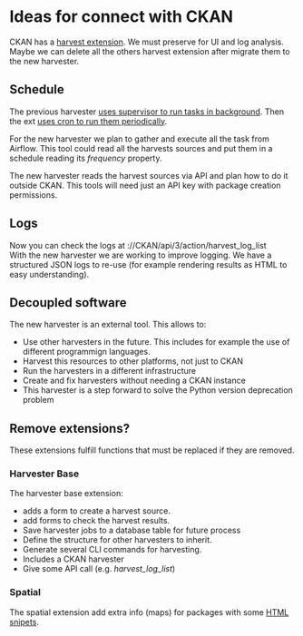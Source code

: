 # Ideas for connect with CKAN

CKAN has a [harvest extension](https://github.com/ckan/ckanext-harvest). We must preserve for UI and log analysis. Maybe we can delete all the others harvest extension after migrate them to the new harvester.  

## Schedule

The previous harvester [uses supervisor to run tasks in background](https://github.com/ckan/ckanext-harvest/blob/master/config/supervisor/ckan_harvesting.conf). Then the ext [uses cron to run them periodically](https://github.com/ckan/ckanext-harvest/blob/master/README.rst#setting-up-the-harvesters-on-a-production-server).  

For the new harvester we plan to gather and execute all the task from Airflow. This tool could read all the harvests sources and put them in a schedule reading its _frequency_ property.  

The new harvester reads the harvest sources via API and plan how to do it outside CKAN. This tools will need just an API key with package creation permissions.  

## Logs

Now you can check the logs at ://CKAN/api/3/action/harvest_log_list  
With the new harvester we are working to improve logging. We have a structured JSON logs to re-use (for example rendering results as HTML to easy understanding).  

## Decoupled software

The new harvester is an external tool. This allows to:
 - Use other harvesters in the future. This includes for example the use of different programmign languages.
 - Harvest this resources to other platforms, not just to CKAN 
 - Run the harvesters in a different infrastructure
 - Create and fix harvesters without needing a CKAN instance
 - This harvester is a step forward to solve the Python version deprecation problem

## Remove extensions?

These extensions fulfill functions that must be replaced if they are removed.

### Harvester Base
The harvester base extension:
 - adds a form to create a harvest source.
 - add forms to check the harvest results.
 - Save harvester jobs to a database table for future process
 - Define the structure for other harvesters to inherit.
 - Generate several CLI commands for harvesting.
 - Includes a CKAN harvester
 - Give some API call (e.g. _harvest_log_list_)

### Spatial

The spatial extension add extra info (maps) for packages with some [HTML snipets](https://github.com/gsa/ckanext-spatial/tree/master/ckanext/spatial/templates/spatial/snippets).  